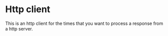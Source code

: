 # Http client 

This is an http client for the times that you want to process a response from a http server. 
